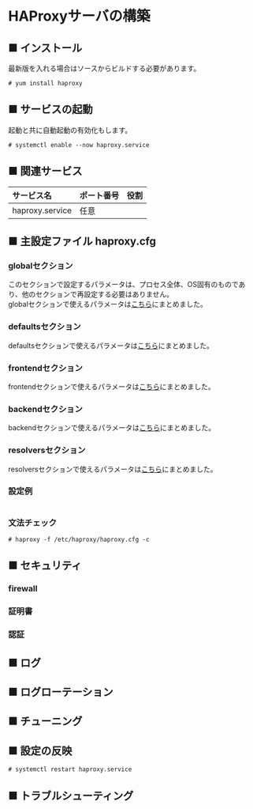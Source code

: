# HAProxyサーバの構築
## ■ インストール
最新版を入れる場合はソースからビルドする必要があります。
```
# yum install haproxy
```
## ■ サービスの起動
起動と共に自動起動の有効化もします。
```
# systemctl enable --now haproxy.service
```
## ■ 関連サービス
|サービス名|ポート番号|役割|
|:---|:---|:---|
|haproxy.service|任意||

## ■ 主設定ファイル haproxy.cfg
### globalセクション
このセクションで設定するパラメータは、プロセス全体、OS固有のものであり、他のセクションで再設定する必要はありません。  
globalセクションで使えるパラメータは[こちら]()にまとめました。
### defaultsセクション
defaultsセクションで使えるパラメータは[こちら]()にまとめました。
### frontendセクション
frontendセクションで使えるパラメータは[こちら]()にまとめました。
### backendセクション
backendセクションで使えるパラメータは[こちら]()にまとめました。
### resolversセクション
resolversセクションで使えるパラメータは[こちら]()にまとめました。
### 設定例
```
```
### 文法チェック
```
# haproxy -f /etc/haproxy/haproxy.cfg -c
```
## ■ セキュリティ
### firewall
### 証明書
### 認証
## ■ ログ
## ■ ログローテーション
## ■ チューニング
## ■ 設定の反映
```
# systemctl restart haproxy.service
```
## ■ トラブルシューティング
